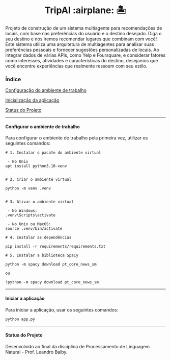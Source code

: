 <h1 align="center">TripAI :airplane: 🏝️ </h1>

Projeto de construção de um sistema multiagente para recomendações de locais, com base nas preferências do usuário e o destino desejado.
Diga o seu destino e nós iremos recomendar lugares que combinam com você! Este sistema utiliza uma arquitetura de multiagentes para analisar suas preferências pessoais e fornecer sugestões personalizadas de locais. Ao integrar dados de várias APIs, como Yelp e Foursquare, e considerar fatores como interesses, atividades e características do destino, desejamos que você encontre experiências que realmente ressoem com seu estilo.

### Índice

[Configuração do ambiente de trabalho](#Configurar-o-ambiente-de-trabalho)

[Inicialização da aplicação](#Iniciar-a-aplicação)

[Status do Projeto](#status-do-Projeto)


------
#### Configurar o ambiente de trabalho

Para configurar o ambiente de trabalho pela primeira vez, utilizar os seguintes comandos:

```
# 1. Instalar o pacote do ambiente virtual

 - No Unix
apt install python3.10-venv


# 2. Criar o ambiente virtual

python -m venv .venv


# 3. Ativar o ambiente virtual
 
 - No Windows:
.venv\Scripts\activate

 - No Unix ou MacOS:
source .venv/bin/activate

# 4. Instalar as dependências

pip install -r requirements/requirements.txt

# 5. Instalar a biblioteca SpaCy

python -m spacy download pt_core_news_sm

ou

!python -m spacy download pt_core_news_sm
```
------
#### Iniciar a aplicação

Para iniciar a aplicação, usar os seguintes comandos:

```
python app.py
```

------
#### Status do Projeto

Desenvolvido ao final da disciplina de Processamento de Linguagem Natural - Prof. Leandro Balby.
